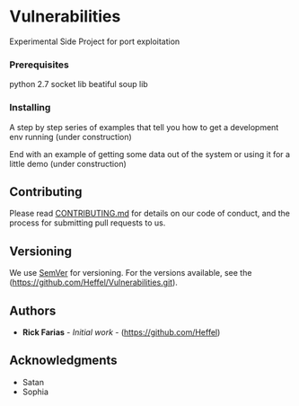 # Vulnerabilities
Experimental Side Project for port exploitation


### Prerequisites

python 2.7
socket lib
beatiful soup lib


### Installing

A step by step series of examples that tell you how to get a development env running
(under construction)

End with an example of getting some data out of the system or using it for a little demo
(under construction)

## Contributing

Please read [CONTRIBUTING.md](https://github.com/Heffel/Vulnerabilities.git) for details on our code of conduct, and the process for submitting pull requests to us.

## Versioning

We use [SemVer](http://semver.org/) for versioning. For the versions available, see the (https://github.com/Heffel/Vulnerabilities.git). 

## Authors

* **Rick Farias** - *Initial work* - (https://github.com/Heffel)


## Acknowledgments

* Satan
* Sophia



